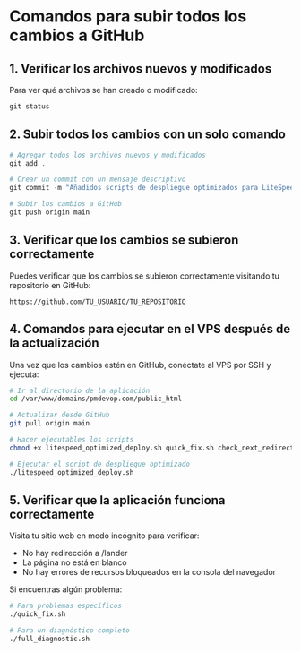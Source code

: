 # Comandos para subir todos los cambios a GitHub

## 1. Verificar los archivos nuevos y modificados

Para ver qué archivos se han creado o modificado:

```powershell
git status
```

## 2. Subir todos los cambios con un solo comando

```powershell
# Agregar todos los archivos nuevos y modificados
git add .

# Crear un commit con un mensaje descriptivo
git commit -m "Añadidos scripts de despliegue optimizados para LiteSpeed y solución de problemas"

# Subir los cambios a GitHub
git push origin main
```

## 3. Verificar que los cambios se subieron correctamente

Puedes verificar que los cambios se subieron correctamente visitando tu repositorio en GitHub:

```
https://github.com/TU_USUARIO/TU_REPOSITORIO
```

## 4. Comandos para ejecutar en el VPS después de la actualización

Una vez que los cambios estén en GitHub, conéctate al VPS por SSH y ejecuta:

```bash
# Ir al directorio de la aplicación
cd /var/www/domains/pmdevop.com/public_html

# Actualizar desde GitHub
git pull origin main

# Hacer ejecutables los scripts
chmod +x litespeed_optimized_deploy.sh quick_fix.sh check_next_redirects.sh fix_blocked_resources.sh update_from_github.sh

# Ejecutar el script de despliegue optimizado
./litespeed_optimized_deploy.sh
```

## 5. Verificar que la aplicación funciona correctamente

Visita tu sitio web en modo incógnito para verificar:
- No hay redirección a /lander
- La página no está en blanco
- No hay errores de recursos bloqueados en la consola del navegador

Si encuentras algún problema:
```bash
# Para problemas específicos
./quick_fix.sh

# Para un diagnóstico completo
./full_diagnostic.sh
```
